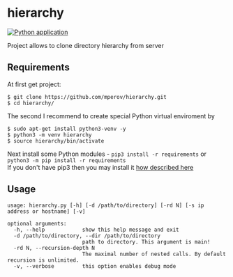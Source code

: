# hierarchy
[![Python application](https://github.com/mperov/hierarchy/workflows/Python%20application/badge.svg?branch=master)](https://github.com/mperov/hierarchy/actions/workflows/python-app.yml)

Project allows to clone directory hierarchy from server

## Requirements
At first get project:
```console
$ git clone https://github.com/mperov/hierarchy.git
$ cd hierarchy/
```
The second I recommend to create special Python virtual enviroment by
```console
$ sudo apt-get install python3-venv -y
$ python3 -m venv hierarchy
$ source hierarchy/bin/activate
```

Next install some Python modules - `pip3 install -r requirements` or `python3 -m pip install -r requirements`  
If you don't have pip3 then you may install it [how described here](https://pip.pypa.io/en/stable/installation/)

## Usage
```console
usage: hierarchy.py [-h] [-d /path/to/directory] [-rd N] [-s ip address or hostname] [-v]

optional arguments:
  -h, --help            show this help message and exit
  -d /path/to/directory, --dir /path/to/directory
                        path to directory. This argument is main!
  -rd N, --recursion-depth N
                        The maximal number of nested calls. By default recursion is unlimited.
  -v, --verbose         this option enables debug mode
```
